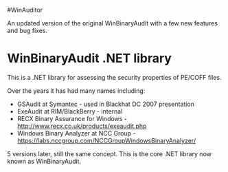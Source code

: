#WinAuditor

An updated version of the original WinBinaryAudit with a few new features and bug fixes.


# WinBinaryAudit .NET library

This is a .NET library for assessing the security properties of PE/COFF files.

Over the years it has had many names including:
* GSAudit at Symantec - used in Blackhat DC 2007 presentation
* ExeAudit at RIM/BlackBerry - internal 
* RECX Binary Assurance for Windows - http://www.recx.co.uk/products/exeaudit.php
* Windows Binary Analyzer at NCC Group - https://labs.nccgroup.com/NCCGroupWindowsBinaryAnalyzer/

5 versions later, still the same concept. This is the core .NET library now known as WinBinaryAudit.
